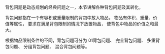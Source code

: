 背包问题是动态规划的经典问题之一，本节讲解各种背包问题及其转化。

背包问题指在一个有容积或重量限制的背包中放入物品，
物品有体积、重量、价值等属性，
要求在满足背包限制的情况下放置物品，
使背包中物品的价值之和最大。

根据物品限制条件的不同，背包问题可分为
01背包问题、
完全背包问题、
多重背包问题、
分组背包问题、
混合背包问题等。
